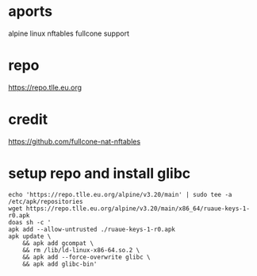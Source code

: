 # aports

alpine linux  nftables fullcone support

# repo

https://repo.tlle.eu.org

# credit
https://github.com/fullcone-nat-nftables

# setup repo and install glibc
```
echo 'https://repo.tlle.eu.org/alpine/v3.20/main' | sudo tee -a /etc/apk/repositories
wget https://repo.tlle.eu.org/alpine/v3.20/main/x86_64/ruaue-keys-1-r0.apk
doas sh -c '
apk add --allow-untrusted ./ruaue-keys-1-r0.apk
apk update \
    && apk add gcompat \
    && rm /lib/ld-linux-x86-64.so.2 \
    && apk add --force-overwrite glibc \
    && apk add glibc-bin'
```
